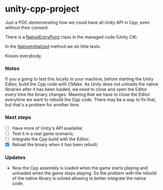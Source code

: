 # unity-cpp-project

Just a POC demonstrating how we could have all Unity API in Cpp, even without their consent.

There is a [NativeEntryPoint](Assets/UnityCpp/NativeEntryPoint.cs) class in the managed code (Unity C#).

In the [NativeInitialized](CppSource/UnityCppLib/UnityAPI/UnityAPIExtern.cpp) method we do little tests.

Kisses everybody.

### Notes
If you a going to test this locally in your machine, before starting the Unity Editor, build the Cpp code with CMake.
As Unity does not unloads the native libraries after it has been loaded, we need to close and open the Editor every time the binary changes.
Meaning that we have to close the Editor everytime we want to rebuild the Cpp code.
There may be a way to fix that, but that's a problem for another time.

### Next steps

- [ ] Have more of Unity's API available;
- [ ] Test it in a real game scenario;
- [ ] Integrate the Cpp build with the Editor;
- [X] Reload the binary when it has been rebuilt;

### Updates
- Now the Cpp assembly is loaded when the game starts playing and unloaded when the game stops playing.
  So the problem with the rebuild of the native library is solved allowing to better integrate the native code.
